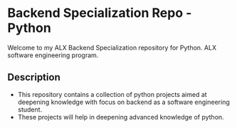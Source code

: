 # Backend Specialization Repo - Python

Welcome to my ALX Backend Specialization repository for Python. ALX software engineering program.

## Description

- This repository contains a collection of python projects aimed at deepening knowledge with focus on backend as a software engineering student.
- These projects will help in deepening advanced knowledge of python.
